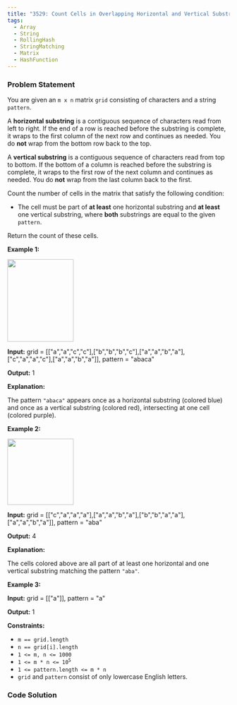 ```yaml
---
title: "3529: Count Cells in Overlapping Horizontal and Vertical Substrings"
tags:
  - Array
  - String
  - RollingHash
  - StringMatching
  - Matrix
  - HashFunction
---
```

### Problem Statement

<p>You are given an <code>m x n</code> matrix <code>grid</code> consisting of characters and a string <code>pattern</code>.</p>

<p>A <strong data-end="264" data-start="240">horizontal substring</strong> is a contiguous sequence of characters read from left to right. If the end of a row is reached before the substring is complete, it wraps to the first column of the next row and continues as needed. You do <strong>not</strong> wrap from the bottom row back to the top.</p>

<p>A <strong data-end="484" data-start="462">vertical substring</strong> is a contiguous sequence of characters read from top to bottom. If the bottom of a column is reached before the substring is complete, it wraps to the first row of the next column and continues as needed. You do <strong>not</strong> wrap from the last column back to the first.</p>

<p>Count the number of cells in the matrix that satisfy the following condition:</p>

<ul>
	<li>The cell must be part of <strong>at least</strong> one horizontal substring and <strong>at least</strong> one vertical substring, where <strong>both</strong> substrings are equal to the given <code>pattern</code>.</li>
</ul>

<p>Return the count of these cells.</p>


<p><strong class="example">Example 1:</strong></p>
<img alt="" src="https://assets.leetcode.com/uploads/2025/03/03/gridtwosubstringsdrawio.png" style="width: 150px; height: 187px;" />
<div class="example-block">
<p><strong>Input:</strong> <span class="example-io">grid = [[&quot;a&quot;,&quot;a&quot;,&quot;c&quot;,&quot;c&quot;],[&quot;b&quot;,&quot;b&quot;,&quot;b&quot;,&quot;c&quot;],[&quot;a&quot;,&quot;a&quot;,&quot;b&quot;,&quot;a&quot;],[&quot;c&quot;,&quot;a&quot;,&quot;a&quot;,&quot;c&quot;],[&quot;a&quot;,&quot;a&quot;,&quot;b&quot;,&quot;a&quot;]], pattern = &quot;abaca&quot;</span></p>

<p><strong>Output:</strong> <span class="example-io">1</span></p>

<p><strong>Explanation:</strong></p>

<p>The pattern <code>&quot;abaca&quot;</code> appears once as a horizontal substring (colored blue) and once as a vertical substring (colored red), intersecting at one cell (colored purple).</p>
</div>

<p><strong class="example">Example 2:</strong></p>
<img alt="" src="https://assets.leetcode.com/uploads/2025/03/03/gridexample2fixeddrawio.png" style="width: 150px; height: 150px;" />
<div class="example-block">
<p><strong>Input:</strong> <span class="example-io">grid = [[&quot;c&quot;,&quot;a&quot;,&quot;a&quot;,&quot;a&quot;],[&quot;a&quot;,&quot;a&quot;,&quot;b&quot;,&quot;a&quot;],[&quot;b&quot;,&quot;b&quot;,&quot;a&quot;,&quot;a&quot;],[&quot;a&quot;,&quot;a&quot;,&quot;b&quot;,&quot;a&quot;]], pattern = &quot;aba&quot;</span></p>

<p><strong>Output:</strong> <span class="example-io">4</span></p>

<p><strong>Explanation:</strong></p>

<p>The cells colored above are all part of at least one horizontal and one vertical substring matching the pattern <code>&quot;aba&quot;</code>.</p>
</div>

<p><strong class="example">Example 3:</strong></p>

<div class="example-block">
<p><strong>Input:</strong> <span class="example-io">grid = [[&quot;a&quot;]], pattern = &quot;a&quot;</span></p>

<p><strong>Output:</strong> 1</p>
</div>


<p><strong>Constraints:</strong></p>

<ul>
	<li><code>m == grid.length</code></li>
	<li><code>n == grid[i].length</code></li>
	<li><code>1 &lt;= m, n &lt;= 1000</code></li>
	<li><code>1 &lt;= m * n &lt;= 10<sup>5</sup></code></li>
	<li><code>1 &lt;= pattern.length &lt;= m * n</code></li>
	<li><code>grid</code> and <code>pattern</code> consist of only lowercase English letters.</li>
</ul>


### Code Solution

```python

```
